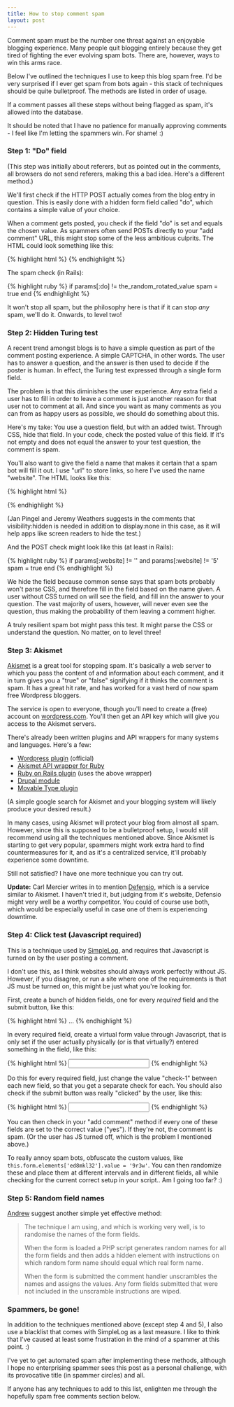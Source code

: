 ```yaml
---
title: How to stop comment spam
layout: post
---
```


Comment spam must be the number one threat against an enjoyable blogging experience. Many people quit blogging entirely because they get tired of fighting the ever evolving spam bots. There are, however, ways to win this arms race. 

Below I've outlined the techniques I use to keep this blog spam free. I'd be very surprised if I ever get spam from bots again - this stack of techniques should be quite bulletproof. The methods are listed in order of usage. 

If a comment passes all these steps without being flagged as spam, it's allowed into the database.

It should be noted that I have no patience for manually approving comments - I feel like I'm letting the spammers win. For shame! :)

### Step 1: "Do" field

(This step was initially about referers, but as pointed out in the comments, all browsers do not send referers, making this a bad idea. Here's a different method.)

We'll first check if the HTTP POST actually comes from the blog entry in question. This is easily done with a hidden form field called "do", which contains a simple value of your choice.

When a comment gets posted, you check if the field "do" is set and equals the chosen value. As spammers often send POSTs directly to your "add comment" URL, this might stop some of the less ambitious culprits. The HTML could look something like this:

{% highlight html %}
<input type="hidden" name="do" value="some_random_rotated_value">
{% endhighlight %}

The spam check (in Rails):

{% highlight ruby %}
if params[:do] != the_random_rotated_value
    spam = true
end
{% endhighlight %}

It won't stop all spam, but the philosophy here is that if it can stop *any* spam, we'll do it. Onwards, to level two!

### Step 2: Hidden Turing test

A recent trend amongst blogs is to have a simple question as part of the comment posting experience. A  simple CAPTCHA, in other words. The user has to answer a question, and the answer is then used to decide if the poster is human. In effect, the Turing test expressed through a single form field.

The problem is that this diminishes the user experience. Any extra field a user has to fill in order to leave a comment is just another reason for that user not to comment at all. And since you want as many comments as you can from as happy users as possible, we should do something about this.

Here's my take: You use a question field, but with an added twist. Through CSS, hide that field. In your code, check the posted value of this field. If it's not empty and does not equal the answer to your test question, the comment is spam. 

You'll also want to give the field a name that makes it certain that a spam bot will fill it out. I use "url" to  store links, so here I've used the name "website". The HTML looks like this:

{% highlight html %}
<div style="visibility:hidden; display:none;">
    <label>What is 2+3?
    <input type="text" name="website"></label>
</div>
{% endhighlight %}

(Jan Pingel and Jeremy Weathers suggests in the comments that visibility:hidden is needed in addition to display:none in this case, as it will help apps like screen readers to hide the test.)

And the POST check might look like this (at least in Rails):

{% highlight ruby %}
if params[:website] != '' and params[:website] != '5'
    spam = true
end
{% endhighlight %}

We hide the field because common sense says that spam bots probably won't parse CSS, and therefore fill in the field based on the name given. A user without CSS turned on will see the field, and fill inn the answer to your question. The vast majority of users, however, will never even see the question, thus making the probability of them leaving a comment higher. 

A truly resilient spam bot might pass this test. It might parse the CSS or understand the question. No matter, on to level three!

### Step 3: Akismet

[Akismet][1] is a great tool for stopping spam. It's basically a web server to which you pass the content of and information about each comment, and it in turn gives you a "true" or "false" signifying if it thinks the comment is spam. It has a great hit rate, and has worked for a vast herd of now spam free Wordpress bloggers.

The service is open to everyone, though you'll need to create a (free) account on [wordpress.com][2]. You'll then get an API key which will give you access to the Akismet servers. 

There's already been written plugins and API wrappers for many systems and languages. Here's a few:

* [Wordpress plugin][3] (official)
* [Akismet API wrapper for Ruby][4]
* [Ruby on Rails plugin][5] (uses the above wrapper)
* [Drupal module][6]
* [Movable Type plugin][7]

(A simple google search for Akismet and your blogging system will likely produce your desired result.)

In many cases, using Akismet will protect your blog from almost all spam. However, since this is supposed to be a bulletproof setup, I would still recommend using all the techniques mentioned above. Since Akismet is starting to get very popular, spammers might work extra hard to find countermeasures for it, and as it's a centralized service, it'll probably experience some downtime.

Still not satisfied? I have one more technique you can try out.

**Update:** Carl Mercier writes in to mention [Defensio][10], which is a service similar to Akismet. I haven't tried it, but judging from it's website, Defensio might very well be a worthy competitor. You could of course use both, which would be especially useful in case one of them is experiencing downtime.

### Step 4: Click test (Javascript required)

This is a technique used by [SimpleLog][8], and requires that Javascript is turned on by the user posting a comment.

I don't use this, as I think websites should always work perfectly without JS. However, if you disagree, or run a site where one of the requirements is that JS must be turned on, this might be just what you're looking for.

First, create a bunch of hidden fields, one for every *required* field and the submit button, like this:

{% highlight html %}
<input type="hidden" name="check-1" value="no">
<input type="hidden" name="check-2" value="no">
...
<input type="hidden" name="check-n" value="no">
{% endhighlight %}

In every required field, create a virtual form value through Javascript, that is only set if the user actually physically (or is that virtually?) entered something in the field, like this:

{% highlight html %}
<input type="text" name="email" 
onkeypress="this.form.elements['check-1'].value = 'yes'">
{% endhighlight %}

Do this for every required field, just change the value "check-1" between each new field, so that you get a separate check for each. You should also check if the submit button was really "clicked" by the user, like this:

{% highlight html %}
<input class="submit" 
onclick="this.form.elements['check-2'].value = 'yes'">
{% endhighlight %}

You can then check in your "add comment" method if every one of these fields are set to the correct value ("yes"). If they're not, the comment is spam. (Or the user has JS turned off, which is the problem I mentioned above.)

To really annoy spam bots, obfuscate the custom values, like `this.form.elements['ed8mkl32'].value = '9r3w'`. You can then randomize these and place them at different intervals and in different fields, all while checking for the current correct setup in your script.. Am I going too far? :)

### Step 5: Random field names

[Andrew][9] suggest another simple yet effective method:

> The technique I am using, and which is working very well, is to randomise the names of the form fields.
> 
> When the form is loaded a PHP script generates random names for all the form fields and then adds a hidden element with instructions on which random form name should equal which real form name.
> 
> When the form is submitted the comment handler unscrambles the names and assigns the values. Any form fields submitted that were not included in the unscramble instructions are wiped.


### Spammers, be gone!

In addition to the techniques mentioned above (except step 4 and 5), I also use a blacklist that comes with SimpleLog as a last measure. I like to think that I've caused at least some frustration in the mind of a spammer at this point. :)

I've yet to get automated spam after implementing these methods, although I hope no enterprising spammer sees this post as a personal challenge, with its provocative title (in spammer circles) and all. 

If anyone has any techniques to add to this list, enlighten me through the hopefully spam free comments section below.

  [1]: http://akismet.com/
  [2]: http://wordpress.com
  [3]: http://akismet.com/download/
  [4]: http://www.blojsom.com/blog/nerdery/2005/12/02/Akismet-API-in-Ruby.html
  [5]: https://rubyforge.org/projects/ror-akismet/
  [6]: http://drupal.org/project/akismet
  [7]: http://www.nonplus.net/software/mt/Akismet.htm
  [8]: http://simplelog.net
  [9]: http://www.wp-fun.co.uk/
  [10]: http://defensio.com/


